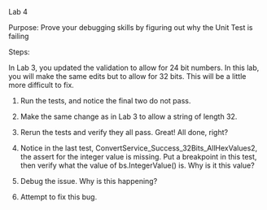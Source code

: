 Lab 4

Purpose: 
Prove your debugging skills by figuring out why the Unit Test is failing


Steps:

In Lab 3, you updated the validation to allow for 24 bit numbers.  In this lab, you will make the same edits but to allow for 32 bits.  This will be a little more difficult to fix.

1. Run the tests, and notice the final two do not pass.

2. Make the same change as in Lab 3 to allow a string of length 32.

3. Rerun the tests and verify they all pass.  Great!  All done, right?

4. Notice in the last test, ConvertService_Success_32Bits_AllHexValues2, the assert for the integer value is missing.  Put a breakpoint in this test, then verify what the value of bs.IntegerValue() is.  Why is it this value?

5. Debug the issue.  Why is this happening?

6. Attempt to fix this bug.